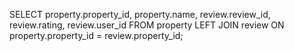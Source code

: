SELECT 
    property.property_id,
    property.name,
    review.review_id,
    review.rating,
    review.user_id
FROM 
    property
LEFT JOIN 
    review
ON 
    property.property_id = review.property_id;

